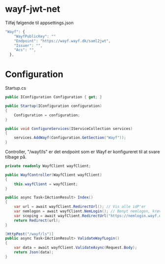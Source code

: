 # wayf-jwt-net
Tilføj følgende til appsettings.json

```javascript
"Wayf": {
    "WayfPublicKey": "" 
    "Endpoint": "https://wayf.wayf.dk/saml2jwt",
    "Issuer": "",
    "Acs": "",
  },
```

# Configuration
Startup.cs
```csharp
public IConfiguration Configuration { get; }

public Startup(IConfiguration configuration)
{
    Configuration = configuration;
}

public void ConfigureServices(IServiceCollection services)
{
    services.AddWayf(Configuration.GetSection("Wayf"));
}
```
Controller, "/wayf/ls" er det endpoint som er Wayf er konfigureret til at svare tilbage på.
```csharp
private readonly WayfClient wayfClient;

public WayfController(WayfClient wayfClient)
{
    this.wayfClient = wayfClient;
}

public async Task<IActionResult> Index()
{
    var url = await wayfClient.RedirectUrl(); // Vis alle idP'er
    var nemlogon = await wayfClient.NemLogin(); // Benyt nemlogon, kræver opsætning af Wayf.
    var scoping = await wayfClient.RedirectUrl("https://nemlogin.wayf.dk"); // Scoping, vælger idP for brugeren. Læs mere på https://www.wayf.dk/da/scoping
    return Redirect(url);
}

[HttpPost("/wayf/ls")]
public async Task<IActionResult> ValidateWayfLogin()
{
    var data = await wayfClient.ValidateAsync(Request.Body);
    return Json(data);
}
```